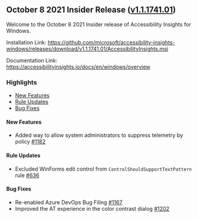 ## October 8 2021 Insider Release ([v1.1.1741.01](https://github.com/Microsoft/accessibility-insights-windows/releases/tag/v1.1.1741.01))

Welcome to the October 8 2021 Insider release of Accessibility Insights for Windows.

Installation Link: https://github.com/microsoft/accessibility-insights-windows/releases/download/v1.1.1741.01/AccessibilityInsights.msi

Documentation Link: https://accessibilityinsights.io/docs/en/windows/overview

### Highlights

- [New Features](#new-features)
- [Rule Updates](#rule-updates)
- [Bug Fixes](#bug-fixes)

#### New Features

- Added way to allow system administrators to suppress telemetry by policy [#1182](https://github.com/microsoft/accessibility-insights-windows/issues/1182)

#### Rule Updates
- Excluded WinForms edit control from `ControlShouldSupportTextPattern` rule [#636](https://github.com/microsoft/axe-windows/issues/636)

#### Bug Fixes

- Re-enabled Azure DevOps Bug Filing [#1167](https://github.com/microsoft/accessibility-insights-windows/issues/1167)
- Improved the AT experience in the color contrast dialog [#1202](https://github.com/microsoft/accessibility-insights-windows/pull/1202)
